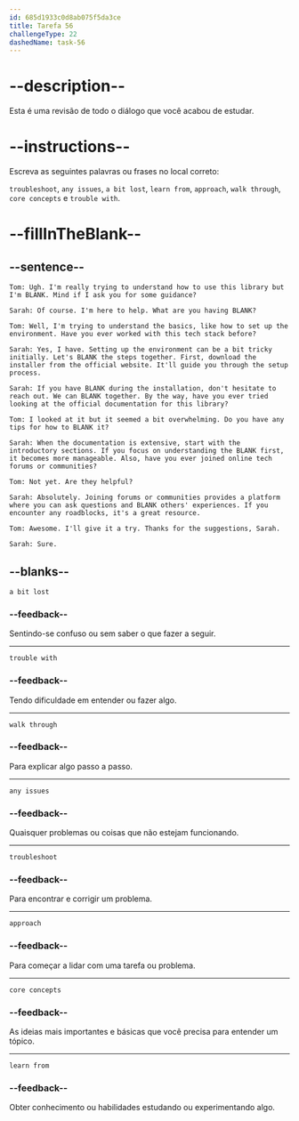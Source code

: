 ```yaml
---
id: 685d1933c0d8ab075f5da3ce
title: Tarefa 56
challengeType: 22
dashedName: task-56
---
```


<!-- REVIEW -->

# --description--

Esta é uma revisão de todo o diálogo que você acabou de estudar.

# --instructions--

Escreva as seguintes palavras ou frases no local correto:

`troubleshoot`, `any issues`, `a bit lost`, `learn from`, `approach`, `walk through`, `core concepts` e `trouble with`.

# --fillInTheBlank--

## --sentence--

`Tom: Ugh. I'm really trying to understand how to use this library but I'm BLANK. Mind if I ask you for some guidance?`

`Sarah: Of course. I'm here to help. What are you having BLANK?`

`Tom: Well, I'm trying to understand the basics, like how to set up the environment. Have you ever worked with this tech stack before?`

`Sarah: Yes, I have. Setting up the environment can be a bit tricky initially. Let's BLANK the steps together. First, download the installer from the official website. It'll guide you through the setup process.`

`Sarah: If you have BLANK during the installation, don't hesitate to reach out. We can BLANK together. By the way, have you ever tried looking at the official documentation for this library?`

`Tom: I looked at it but it seemed a bit overwhelming. Do you have any tips for how to BLANK it?`

`Sarah: When the documentation is extensive, start with the introductory sections. If you focus on understanding the BLANK first, it becomes more manageable. Also, have you ever joined online tech forums or communities?`

`Tom: Not yet. Are they helpful?`

`Sarah: Absolutely. Joining forums or communities provides a platform where you can ask questions and BLANK others' experiences. If you encounter any roadblocks, it's a great resource.`

`Tom: Awesome. I'll give it a try. Thanks for the suggestions, Sarah.`

`Sarah: Sure.`

## --blanks--

`a bit lost`

### --feedback--

Sentindo-se confuso ou sem saber o que fazer a seguir.

---

`trouble with`

### --feedback--

Tendo dificuldade em entender ou fazer algo.

---

`walk through`

### --feedback--

Para explicar algo passo a passo.

---

`any issues`

### --feedback--

Quaisquer problemas ou coisas que não estejam funcionando.

---

`troubleshoot`

### --feedback--

Para encontrar e corrigir um problema.

---

`approach`

### --feedback--

Para começar a lidar com uma tarefa ou problema.

---

`core concepts`

### --feedback--

As ideias mais importantes e básicas que você precisa para entender um tópico.

---

`learn from`

### --feedback--

Obter conhecimento ou habilidades estudando ou experimentando algo.
